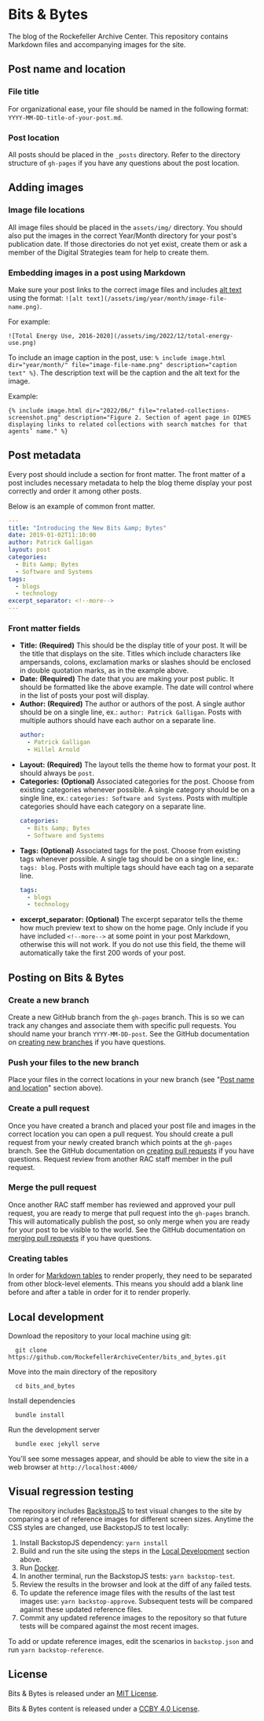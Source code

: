# Bits & Bytes
The blog of the Rockefeller Archive Center. This repository contains Markdown files and accompanying images for the site.

## Post name and location

### File title
For organizational ease, your file should be named in the following format: `YYYY-MM-DD-title-of-your-post.md`.

### Post location
All posts should be placed in the `_posts` directory. Refer to the directory structure of `gh-pages` if you have any questions about the post location.

## Adding images
### Image file locations
All image files should be placed in the `assets/img/` directory. You should also put the images in the correct Year/Month directory for your post's publication date. If those directories do not yet exist, create them or ask a member of the Digital Strategies team for help to create them. 

### Embedding images in a post using Markdown
Make sure your post links to the correct image files and includes [alt text](https://webaim.org/techniques/alttext/) using the format: `![alt text](/assets/img/year/month/image-file-name.png)`.  

For example:
```
![Total Energy Use, 2016-2020](/assets/img/2022/12/total-energy-use.png)
```
To include an image caption in the post, use: `% include image.html dir="year/month/" file="image-file-name.png" description="caption text" %}`. The description text will be the caption and the alt text for the image.

Example:

```
{% include image.html dir="2022/06/" file="related-collections-screenshot.png" description="Figure 2. Section of agent page in DIMES displaying links to related collections with search matches for that agents’ name." %}
```


## Post metadata
Every post should include a section for front matter. The front matter of a post includes necessary metadata to help the blog theme display your post correctly and order it among other posts.

Below is an example of common front matter.

```yaml
---
title: "Introducing the New Bits &amp; Bytes"
date: 2019-01-02T11:10:00
author: Patrick Galligan
layout: post
categories:
  - Bits &amp; Bytes
  - Software and Systems
tags:
  - blogs
  - technology
excerpt_separator: <!--more-->
---
```

### Front matter fields

* **Title:** **(Required)** This should be the display title of your post. It will be the title that displays on the site. Titles which include characters like ampersands, colons, exclamation marks or slashes should be enclosed in double quotation marks, as in the example above.
* **Date:** **(Required)** The date that you are making your post public. It should be formatted like the above example. The date will control where in the list of posts your post will display.
* **Author:** **(Required)** The author or authors of the post. A single author should be on a single line, ex.: `author: Patrick Galligan`. Posts with multiple authors should have each author on a separate line.
    ```yaml
    author:
      - Patrick Galligan
      - Hillel Arnold
    ```
* **Layout:** **(Required)** The layout tells the theme how to format your post. It should always be `post`.
* **Categories:** **(Optional)** Associated categories for the post. Choose from existing categories whenever possible. A single category should be on a single line, ex.: `categories: Software and Systems`. Posts with multiple categories should have each category on a separate line.
    ```yaml
    categories:
      - Bits &amp; Bytes
      - Software and Systems
    ```
* **Tags:** **(Optional)** Associated tags for the post. Choose from existing tags whenever possible. A single tag should be on a single line, ex.: `tags: blog`. Posts with multiple tags should have each tag on a separate line.
    ```yaml
    tags:
      - blogs
      - technology
    ```
* **excerpt_separator:** **(Optional)** The excerpt separator tells the theme how much preview text to show on the home page. Only include if you have included `<!--more-->` at some point in your post Markdown, otherwise this will not work. If you do not use this field, the theme will automatically take the first 200 words of your post.

## Posting on Bits & Bytes

### Create a new branch
Create a new GitHub branch from the `gh-pages` branch. This is so we can track any changes and associate them with specific pull requests. You should name your branch `YYYY-MM-DD-post`. See the GitHub documentation on [creating new branches](https://help.github.com/en/articles/creating-and-deleting-branches-within-your-repository) if you have questions.

### Push your files to the new branch
Place your files in the correct locations in your new branch (see "[Post name and location](#post-name-and-location)" section above).

### Create a pull request
Once you have created a branch and placed your post file and images in the correct location you can open a pull request. You should create a pull request from your newly created branch which points at the `gh-pages` branch. See the GitHub documentation on [creating pull requests](https://help.github.com/en/articles/creating-a-pull-request) if you have questions. Request review from another RAC staff member in the pull request.

### Merge the pull request
Once another RAC staff member has reviewed and approved your pull request, you are ready to merge that pull request into the `gh-pages` branch. This will automatically publish the post, so only merge when you are ready for your post to be visible to the world. See the GitHub documentation on [merging pull requests](https://help.github.com/en/articles/merging-a-pull-request) if you have questions.

### Creating tables
In order for [Markdown tables](https://docs.github.com/en/get-started/writing-on-github/working-with-advanced-formatting/organizing-information-with-tables) to render properly, they need to be separated from other block-level elements. This means you should add a blank line before and after a table in order for it to render properly.

## Local development
Download the repository to your local machine using git:

      git clone https://github.com/RockefellerArchiveCenter/bits_and_bytes.git

Move into the main directory of the repository

      cd bits_and_bytes

Install dependencies

      bundle install

Run the development server

      bundle exec jekyll serve

You'll see some messages appear, and should be able to view the site in a web browser at `http://localhost:4000/`

## Visual regression testing
The repository includes [BackstopJS](https://github.com/garris/BackstopJS) to test visual changes to the site by comparing a set of reference images for different screen sizes. Anytime the CSS styles are changed, use BackstopJS to test locally:

1. Install BackstopJS dependency: `yarn install`
2. Build and run the site using the steps in the [Local Development](#local-development) section above.
3. Run [Docker](https://www.docker.com/).
4. In another terminal, run the BackstopJS tests: `yarn backstop-test`.
5. Review the results in the browser and look at the diff of any failed tests.
6. To update the reference image files with the results of the last test images use: `yarn backstop-approve`. Subsequent tests will be compared against these updated reference files.
7. Commit any updated reference images to the repository so that future tests will be compared against the most recent images.

To add or update reference images, edit the scenarios in `backstop.json` and run `yarn backstop-reference`.

## License
Bits &amp; Bytes is released under an [MIT License](LICENSE).

Bits &amp; Bytes content is released under a [CCBY 4.0 License](LICENSE-CCBY-4.0.md).
